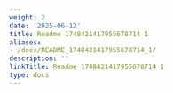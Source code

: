 ```yaml
---
weight: 2
date: '2025-06-12'
title: Readme 1748421417955678714 1
aliases:
- /docs/README_1748421417955678714_1/
description: ''
linkTitle: Readme 1748421417955678714 1
type: docs
---
```


